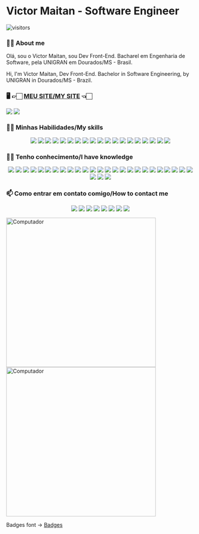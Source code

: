
# Victor Maitan - Software Engineer

![visitors](https://visitor-badge.laobi.icu/badge?page_id=victormaitan)

### 🙋‍♂️ About me

Olá, sou o Victor Maitan, sou Dev Front-End. Bacharel em Engenharia de Software, pela UNIGRAN em Dourados/MS - Brasil.

Hi, I'm Victor Maitan, Dev Front-End. Bachelor in Software Engineering, by UNIGRAN in Dourados/MS - Brazil.

### 🖥️ 👉🏻 [MEU SITE/MY SITE](https://www.victormaitan.vercel.app) 👈🏻

<p align="left">
<!-- Status perfil -->
  <img src="https://github-readme-stats.vercel.app/api?username=victormaitan&theme=blue-green"/>
<!-- Linguagens mais usadas -->
  <img src="https://github-readme-stats.vercel.app/api/top-langs/?username=victormaitan&theme=blue-green"/>
</p>

### 👨‍🏭 Minhas Habilidades/My skills

<p align="center">
   <!-- HTML5 -->
  <img src="https://img.shields.io/badge/-HTML5-e34f26?style=for-the-badge&logo=html5&logoColor=white"/>
  <!-- CSS3 -->
  <img src="https://img.shields.io/badge/-CSS3-1572b6?style=for-the-badge&logo=css3&logoColor=white"/>
  <!-- Javascript -->
  <img src="https://img.shields.io/badge/-Javascript-f7df1e?style=for-the-badge&logo=javascript&logoColor=black"/>
  <!-- Vue -->
  <img src="https://img.shields.io/badge/Vue.js-35495E?style=for-the-badge&logo=vue.js&logoColor=4FC08D"/>
  <!-- Sass -->
  <img src="https://img.shields.io/badge/Sass-CC6699?style=for-the-badge&logo=sass&logoColor=white"/>
  <!-- Dart -->
  <img src="https://img.shields.io/badge/Dart-0175C2?style=for-the-badge&logo=dart&logoColor=white"/>
  <!-- Flutter -->
  <img src="https://img.shields.io/badge/Flutter-02569B?style=for-the-badge&logo=flutter&logoColor=white"/>
  <!-- Markdown -->
  <img src="https://img.shields.io/badge/Markdown-000000?style=for-the-badge&logo=markdown&logoColor=white"/>
  <!-- Mongo DB -->
  <img src="https://img.shields.io/badge/MongoDB-4EA94B?style=for-the-badge&logo=mongodb&logoColor=white"/>
  <!-- Netlify -->
  <img src="https://img.shields.io/badge/Netlify-00C7B7?style=for-the-badge&logo=netlify&logoColor=white"/>
  <!-- Vercel -->
  <img src="https://img.shields.io/badge/vercel-20232A?style=for-the-badge&logo=vercel&logoColor=61DAFB"/>
   <!-- Firebase -->
  <img src="https://img.shields.io/badge/Firebase-20232A?style=for-the-badge&logo=firebase&logoColor=ffcb2c"/>
  <!-- Strapi -->
  <img src="https://img.shields.io/badge/strapi-1e1d80?style=for-the-badge&logo=strapi&logoColor=8e75ff"/>
  <!-- BackEndless -->
  <img src="https://img.shields.io/badge/backendless-15151b?style=for-the-badge&logo=backendless&logoColor=ffffff"/>
  <!-- Webpack -->
  <img src="https://img.shields.io/badge/Webpack-2b3a42?style=for-the-badge&logo=webpack&logoColor=8acef2"/>
  <!-- JSON -->
  <img src="https://img.shields.io/badge/json-9a9a9a?style=for-the-badge&logo=json&logoColor=2f2f2f"/>
  <!-- Git -->
  <img src="https://img.shields.io/badge/Git-grey?style=for-the-badge&logo=git&logoColor=e34f26"/>
  <!-- Quasar -->
  <img src="https://img.shields.io/badge/Quasar Framework-ffffff?style=for-the-badge&logo=quasar&logoColor=1976d2"/>
  <!-- Arduino -->
  <img src="https://img.shields.io/badge/Arduino-ffffff?style=for-the-badge&logo=arduino&logoColor=008184"/>
  </p> 

###  👨‍💻  Tenho conhecimento/I have knowledge

<p align="center">
  <!-- React -->
  <img src="https://img.shields.io/badge/React-20232A?style=for-the-badge&logo=react&logoColor=61DAFB"/>
  <!-- React Native -->
  <img src="https://img.shields.io/badge/React_Native-20232A?style=for-the-badge&logo=react&logoColor=61DAFB"/>
  <!-- Styled Components -->
  <img src="https://img.shields.io/badge/styled--components-DB7093?style=for-the-badge&logo=styled-components&logoColor=white"/>
  <!-- Redux -->
  <img src="https://img.shields.io/badge/Redux-593D88?style=for-the-badge&logo=redux&logoColor=white"/>
  <!-- React Router -->
  <img src="https://img.shields.io/badge/React_Router-CA4245?style=for-the-badge&logo=react-router&logoColor=white"/>
  <!-- Ubuntu -->
  <img src="https://img.shields.io/badge/Ubuntu-E95420?style=for-the-badge&logo=ubuntu&logoColor=white"/>
  <!-- Kotlin -->
  <img src="https://img.shields.io/badge/Kotlin-0095D5?&style=for-the-badge&logo=kotlin&logoColor=white"/>
  <!-- Android -->
  <img src="https://img.shields.io/badge/-Android-2b2b2b?style=for-the-badge&logo=Android&logoColor=25CA0F"/>
  <!-- C# -->
  <img src="https://img.shields.io/badge/C%23-239120?style=for-the-badge&logo=c-sharp&logoColor=white"/>
  <!-- Python-->
  <img src="https://img.shields.io/badge/Python-3776AB?style=for-the-badge&logo=python&logoColor=white"/>
  <!-- Node -->
  <img src="https://img.shields.io/badge/Node.js-43853D?style=for-the-badge&logo=node.js&logoColor=white"/>
  <!-- TypeScript -->
  <img src="https://img.shields.io/badge/TypeScript-007ACC?style=for-the-badge&logo=typescript&logoColor=white"/>
  <!-- C -->
  <img src="https://img.shields.io/badge/C-00599C?style=for-the-badge&logo=c&logoColor=white"/>
  <!-- C++ -->
  <img src="https://img.shields.io/badge/C%2B%2B-00599C?style=for-the-badge&logo=c%2B%2B&logoColor=white"/>
  <!-- Java -->
  <img src="https://img.shields.io/badge/Java-ED8B00?style=for-the-badge&logo=java&logoColor=white"/>
  <!-- PHP -->
  <img src="https://img.shields.io/badge/PHP-777BB4?style=for-the-badge&logo=php&logoColor=white"/>
  <!-- Lua -->
  <img src="https://img.shields.io/badge/Lua-2C2D72?style=for-the-badge&logo=lua&logoColor=white"/>
  <!-- Express -->
  <img src="https://img.shields.io/badge/Express.js-404D59?style=for-the-badge"/>
  <!-- Tailwind -->
  <img src="https://img.shields.io/badge/Tailwind_CSS-38B2AC?style=for-the-badge&logo=tailwind-css&logoColor=white"/>
  <!-- Bootstrap -->
  <img src="https://img.shields.io/badge/Bootstrap-563D7C?style=for-the-badge&logo=bootstrap&logoColor=white"/>
  <!-- Material UI -->
  <img src="https://img.shields.io/badge/Material--UI-0081CB?style=for-the-badge&logo=material-ui&logoColor=white"/>
  <!-- My SQL -->
  <img src="https://img.shields.io/badge/MySQL-00000F?style=for-the-badge&logo=mysql&logoColor=white"/>
  <!-- Postgre SQL -->
  <img src="https://img.shields.io/badge/PostgreSQL-316192?style=for-the-badge&logo=postgresql&logoColor=white"/>
  <!-- SQLite -->
  <img src="https://img.shields.io/badge/SQLite-07405E?style=for-the-badge&logo=sqlite&logoColor=white"/>
  <!-- Unity -->
  <img src="https://img.shields.io/badge/Unity-100000?style=for-the-badge&logo=unity&logoColor=white"/>
  <!-- Heroku -->
  <img src="https://img.shields.io/badge/Heroku-430098?style=for-the-badge&logo=heroku&logoColor=white"/>
  <!-- AWS -->
  <img src="https://img.shields.io/badge/Amazon_AWS-232F3E?style=for-the-badge&logo=amazon-aws&logoColor=white"/>
  <!-- Google Cloud -->
  <img src="https://img.shields.io/badge/Google_Cloud-4285F4?style=for-the-badge&logo=google-cloud&logoColor=white"/>
  
  </p> 

### 📫 Como entrar em contato comigo/How to contact me
<p align="center">
  <!--Meu Site-->
  <a href="https://victormaitan.vercel.app"><img src="https://img.shields.io/badge/-Meu site-242424?style=for-the-badge&logo=Vercel&logoColor=04bbcc" /></a>
  <!-- Instagram -->
  <a href="https://www.instagram.com/victor.maitan/" alt="Instagram">
  <img src="https://img.shields.io/badge/-Instagram-DF0174?style=for-the-badge&logo=instagram&logoColor=white&link=https://www.instagram.com/victor.maitan/"/></a>
  <!-- Linkedin -->
  <a href="https://www.linkedin.com/in/victormaitan/" alt="Linkedin">
  <img src="https://img.shields.io/badge/-Linkedin-0e76a8?style=for-the-badge&logo=Linkedin&logoColor=white&link=https://www.linkedin.com/in/victormaitan/" /></a>
  <!-- Facebook -->
  <a href="https://www.facebook.com/victormaitan" alt="Facebook">
  <img src="https://img.shields.io/badge/-Facebook-3b5998?style=for-the-badge&logo=facebook&logoColor=white&link=https://www.facebook.com/victormaitan"/></a>
  <!-- Twitch -->
   <a href="https://www.twitch.tv/maitandev">
  <img src="https://img.shields.io/badge/Twitch-772ce8?style=for-the-badge&logo=twitch&logoColor=white&link=https://www.twitch.tv/maitandev"/></a>
  <!-- Github -->
  <a href="https://github.com/victormaitan">
  <img src="https://img.shields.io/badge/GitHub-161b22?style=for-the-badge&logo=github&logoColor=white&link=https://github.com/victormaitan"/></a>
  <!-- Discord -->
  <a href="https://discord.gg/Sma9zgh2ET">
  <img src="https://img.shields.io/badge/Comunidade_Help_Dev!-Discord-7289da?style=for-the-badge&logo=discord&logoColor=white&link=https://discord.gg/Sma9zgh2ET"/></a>
  <!-- Youtube -->
  <a href="https://www.youtube.com/channel/UClOrDr09cPJEhml_F-85UDA">
  <img src="https://img.shields.io/badge/Help_Dev!-Youtube-ff0000?style=for-the-badge&logo=youtube&logoColor=white&link=https://www.youtube.com/channel/UClOrDr09cPJEhml_F-85UDA"/></a>
 </p> 

<img src = "https://media.giphy.com/media/u2pmTWUi0MXjyrMaVj/giphy.gif" min-width = "400px" max-width = "400px" width = "400px" alt = "Computador"><img src = "https://media.giphy.com/media/LmNwrBhejkK9EFP504/giphy.gif" min-width = "400px" max-width = "400px" width = "400px" alt = "Computador">

Badges font -> [Badges](https://dev.to/envoy_/150-badges-for-github-pnk)
